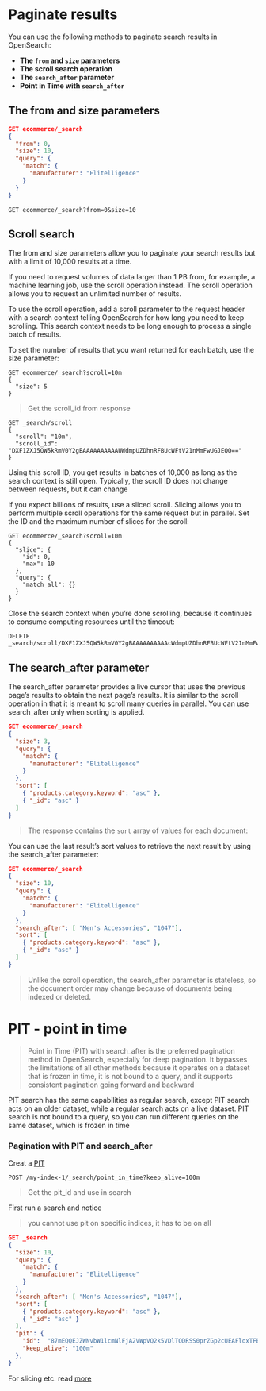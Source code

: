 # Paginate results
You can use the following methods to paginate search results in OpenSearch:

- **The `from` and `size` parameters**
- **The scroll search operation**
- **The `search_after` parameter**
- **Point in Time with `search_after`**

## The from and size parameters
```json
GET ecommerce/_search
{
  "from": 0,
  "size": 10,
  "query": {
    "match": {
      "manufacturer": "Elitelligence"
    }
  }
}
```

`GET ecommerce/_search?from=0&size=10`

## Scroll search
The from and size parameters allow you to paginate your search results but with a limit of 10,000 results at a time.

If you need to request volumes of data larger than 1 PB from, for example, a machine learning job, use the scroll operation instead. The scroll operation allows you to request an unlimited number of results.

To use the scroll operation, add a scroll parameter to the request header with a search context telling OpenSearch for how long you need to keep scrolling. This search context needs to be long enough to process a single batch of results.

To set the number of results that you want returned for each batch, use the size parameter:

```
GET ecommerce/_search?scroll=10m
{
  "size": 5
}
```

> Get the scroll_id from response


```
GET _search/scroll
{
  "scroll": "10m",
  "scroll_id": "DXF1ZXJ5QW5kRmV0Y2gBAAAAAAAAAAUWdmpUZDhnRFBUcWFtV21nMmFwUGJEQQ=="
}
```

Using this scroll ID, you get results in batches of 10,000 as long as the search context is still open. Typically, the scroll ID does not change between requests, but it can change

If you expect billions of results, use a sliced scroll. Slicing allows you to perform multiple scroll operations for the same request but in parallel. Set the ID and the maximum number of slices for the scroll:

```
GET ecommerce/_search?scroll=10m
{
  "slice": {
    "id": 0,
    "max": 10
  },
  "query": {
    "match_all": {}
  }
}
```

Close the search context when you’re done scrolling, because it continues to consume computing resources until the timeout:

```
DELETE _search/scroll/DXF1ZXJ5QW5kRmV0Y2gBAAAAAAAAAAcWdmpUZDhnRFBUcWFtV21nMmFwUGJEQQ==
```

## The search_after parameter
The search_after parameter provides a live cursor that uses the previous page’s results to obtain the next page’s results. It is similar to the scroll operation in that it is meant to scroll many queries in parallel. You can use search_after only when sorting is applied.

```json
GET ecommerce/_search
{
  "size": 3,
  "query": {
    "match": {
      "manufacturer": "Elitelligence"
    }
  },
  "sort": [
    { "products.category.keyword": "asc" },
    { "_id": "asc" } 
  ]
}
```

> The response contains the `sort` array of values for each document:


You can use the last result’s sort values to retrieve the next result by using the search_after parameter:

```json
GET ecommerce/_search
{
  "size": 10,
  "query": {
    "match": {
      "manufacturer": "Elitelligence"
    }
  },
  "search_after": [ "Men's Accessories", "1047"],
  "sort": [
    { "products.category.keyword": "asc" },
    { "_id": "asc" } 
  ]
}
```

> Unlike the scroll operation, the search_after parameter is stateless, so the document order may change because of documents being indexed or deleted.


# PIT - point in time

>Point in Time (PIT) with search_after is the preferred pagination method in OpenSearch, especially for deep pagination. It bypasses the limitations of all other methods because it operates on a dataset that is frozen in time, it is not bound to a query, and it supports consistent pagination going forward and backward

PIT search has the same capabilities as regular search, except PIT search acts on an older dataset, while a regular search acts on a live dataset. PIT search is not bound to a query, so you can run different queries on the same dataset, which is frozen in time

### Pagination with PIT and search_after

Creat a [PIT](https://opensearch.org/docs/latest/search-plugins/searching-data/point-in-time-api/)

```
POST /my-index-1/_search/point_in_time?keep_alive=100m
```

> Get the pit_id and use in search

First run a search and notice
> you cannot use pit on specific indices, it has to be on all

```json
GET _search
{
  "size": 10,
  "query": {
    "match": {
      "manufacturer": "Elitelligence"
    }
  },
  "search_after": [ "Men's Accessories", "1047"],
  "sort": [
    { "products.category.keyword": "asc" },
    { "_id": "asc" } 
  ],
  "pit": {
    "id":  "87mEQQEJZWNvbW1lcmNlFjA2VWpVQ2k5VDlTODRSS0prZGp2cUEAFloxTFBoS0xWUmtHZVpzT3g5RjhlaVEAAAAAAAAAAHAWb2FjeUdBVVNTQWFJWjlSY3JaNnJiUQEWMDZValVDaTlUOVM4NFJLSmtkanZxQQAA", 
    "keep_alive": "100m"
  },
}
```

For slicing etc. read [more](https://opensearch.org/docs/latest/search-plugins/searching-data/point-in-time/)


